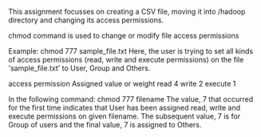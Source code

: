 This assignment focusses on creating a CSV file, moving it into /hadoop directory and changing its access permissions.

chmod command is used to change or modify file access permissions

Example: chmod 777 sample_file.txt
Here, the user is trying to set all kinds of access permissions (read, write and execute permissions) on the file 'sample_file.txt' to User, Group and Others.

access permission          Assigned value or weight 
read                                4
write                               2
execute                             1

In the following command:
chmod 777 filename
The value, 7 that occurred for the first time indicates that User has been assigned read, write and execute permissions on given filename.
The subsequent value, 7 is for Group of users and the final value, 7 is assigned to Others.  
